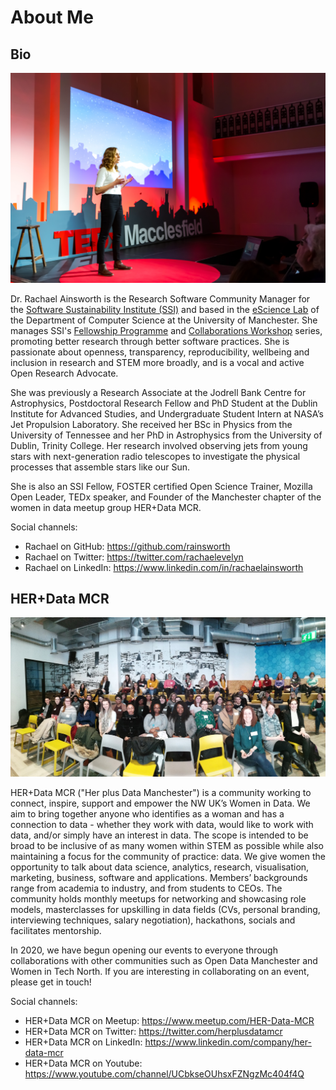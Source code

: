 # About Me

## Bio

![TEDx](https://raw.githubusercontent.com/rainsworth/intro-to-github/main/assets/TEDx.jpg)

Dr. Rachael Ainsworth is the Research Software Community Manager for the [Software Sustainability Institute (SSI)](https://www.software.ac.uk/) and based in the [eScience Lab](https://esciencelab.org.uk/) of the Department of Computer Science at the University of Manchester. She manages SSI's [Fellowship Programme](https://www.software.ac.uk/programmes-and-events/fellowship-programme) and [Collaborations Workshop](https://www.software.ac.uk/programmes-and-events/collaborations-workshops) series, promoting better research through better software practices. She is passionate about openness, transparency, reproducibility, wellbeing and inclusion in research and STEM more broadly, and is a vocal and active Open Research Advocate.

She was previously a Research Associate at the Jodrell Bank Centre for Astrophysics, Postdoctoral Research Fellow and PhD Student at the Dublin Institute for Advanced Studies, and Undergraduate Student Intern at NASA’s Jet Propulsion Laboratory. She received her BSc in Physics from the University of Tennessee and her PhD in Astrophysics from the University of Dublin, Trinity College. Her research involved observing jets from young stars with next-generation radio telescopes to investigate the physical processes that assemble stars like our Sun.

She is also an SSI Fellow, FOSTER certified Open Science Trainer, Mozilla Open Leader, TEDx speaker, and Founder of the Manchester chapter of the women in data meetup group HER+Data MCR.

Social channels:
- Rachael on GitHub: https://github.com/rainsworth
- Rachael on Twitter: https://twitter.com/rachaelevelyn
- Rachael on LinkedIn: https://www.linkedin.com/in/rachaelainsworth

## HER+Data MCR

![HER+Data MCR](https://raw.githubusercontent.com/rainsworth/intro-to-github/main/assets/HerPlusDataMCR.jpg)

HER+Data MCR ("Her plus Data Manchester") is a community working to connect, inspire, support and empower the NW UK’s Women in Data. We aim to bring together anyone who identifies as a woman and has a connection to data - whether they work with data, would like to work with data, and/or simply have an interest in data. The scope is intended to be broad to be inclusive of as many women within STEM as possible while also maintaining a focus for the community of practice: data. We give women the opportunity to talk about data science, analytics, research, visualisation, marketing, business, software and applications. Members’ backgrounds range from academia to industry, and from students to CEOs. The community holds monthly meetups for networking and showcasing role models, masterclasses for upskilling in data fields (CVs, personal branding, interviewing techniques, salary negotiation), hackathons, socials and facilitates mentorship.

In 2020, we have begun opening our events to everyone through collaborations with other communities such as Open Data Manchester and Women in Tech North. If you are interesting in collaborating on an event, please get in touch!

Social channels:
- HER+Data MCR on Meetup: https://www.meetup.com/HER-Data-MCR
- HER+Data MCR on Twitter: https://twitter.com/herplusdatamcr
- HER+Data MCR on LinkedIn: https://www.linkedin.com/company/her-data-mcr
- HER+Data MCR on Youtube: https://www.youtube.com/channel/UCbkseOUhsxFZNgzMc404f4Q
